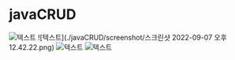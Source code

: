 # javaCRUD
![텍스트](HushKish/javaCRUD/blob/master/screenshot/스크린샷%202022-09-07%20오후%2012.42.22.png?raw=true)
![텍스트](./javaCRUD/screenshot/스크린샷 2022-09-07 오후 12.42.22.png)
![텍스트]()
![텍스트]()

